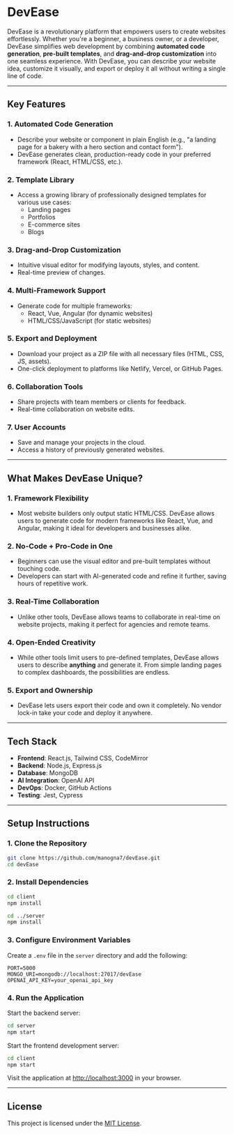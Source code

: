 # **DevEase**

DevEase is a revolutionary platform that empowers users to create websites effortlessly. Whether you're a beginner, a business owner, or a developer, DevEase simplifies web development by combining **automated code generation**, **pre-built templates**, and **drag-and-drop customization** into one seamless experience. With DevEase, you can describe your website idea, customize it visually, and export or deploy it all without writing a single line of code.

---

## **Key Features**

### **1. Automated Code Generation**
- Describe your website or component in plain English (e.g., "a landing page for a bakery with a hero section and contact form").
- DevEase generates clean, production-ready code in your preferred framework (React, HTML/CSS, etc.).

### **2. Template Library**
- Access a growing library of professionally designed templates for various use cases:
  - Landing pages
  - Portfolios
  - E-commerce sites
  - Blogs

### **3. Drag-and-Drop Customization**
- Intuitive visual editor for modifying layouts, styles, and content.
- Real-time preview of changes.

### **4. Multi-Framework Support**
- Generate code for multiple frameworks:
  - React, Vue, Angular (for dynamic websites)
  - HTML/CSS/JavaScript (for static websites)

### **5. Export and Deployment**
- Download your project as a ZIP file with all necessary files (HTML, CSS, JS, assets).
- One-click deployment to platforms like Netlify, Vercel, or GitHub Pages.

### **6. Collaboration Tools**
- Share projects with team members or clients for feedback.
- Real-time collaboration on website edits.

### **7. User Accounts**
- Save and manage your projects in the cloud.
- Access a history of previously generated websites.

---

## **What Makes DevEase Unique?**
### **1. Framework Flexibility**
- Most website builders only output static HTML/CSS. DevEase allows users to generate code for modern frameworks like React, Vue, and Angular, making it ideal for developers and businesses alike.

### **2. No-Code + Pro-Code in One**
- Beginners can use the visual editor and pre-built templates without touching code.
- Developers can start with AI-generated code and refine it further, saving hours of repetitive work.

### **3. Real-Time Collaboration**
- Unlike other tools, DevEase allows teams to collaborate in real-time on website projects, making it perfect for agencies and remote teams.

### **4. Open-Ended Creativity**
- While other tools limit users to pre-defined templates, DevEase allows users to describe **anything** and generate it. From simple landing pages to complex dashboards, the possibilities are endless.

### **5. Export and Ownership**
- DevEase lets users export their code and own it completely. No vendor lock-in take your code and deploy it anywhere.

---

## **Tech Stack**

- **Frontend**: React.js, Tailwind CSS, CodeMirror
- **Backend**: Node.js, Express.js
- **Database**: MongoDB
- **AI Integration**: OpenAI API
- **DevOps**: Docker, GitHub Actions
- **Testing**: Jest, Cypress

---

## **Setup Instructions**

### **1. Clone the Repository**
```bash
git clone https://github.com/manogna7/devEase.git
cd devEase
```

### **2. Install Dependencies**
```bash
cd client
npm install

cd ../server
npm install
```

### **3. Configure Environment Variables**
Create a `.env` file in the `server` directory and add the following:
```
PORT=5000
MONGO_URI=mongodb://localhost:27017/devEase
OPENAI_API_KEY=your_openai_api_key
```

### **4. Run the Application**
Start the backend server:
```bash
cd server
npm start
```

Start the frontend development server:
```bash
cd client
npm start
```

Visit the application at [http://localhost:3000](http://localhost:3000) in your browser.

---

## **License**

This project is licensed under the [MIT License](./LICENSE).

